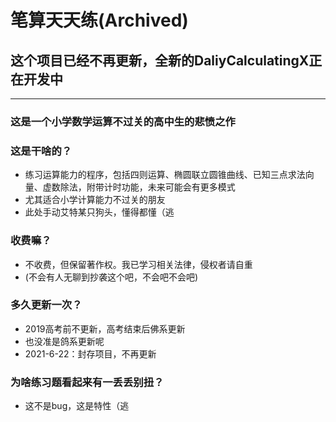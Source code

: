 # 笔算天天练(Archived)


## **这个项目已经不再更新，全新的DaliyCalculatingX正在开发中**



----------------------------

### 这是一个小学数学运算不过关的高中生的悲愤之作

### 这是干啥的？
- 练习运算能力的程序，包括四则运算、椭圆联立圆锥曲线、已知三点求法向量、虚数除法，附带计时功能，未来可能会有更多模式
- 尤其适合小学计算能力不过关的朋友
- 此处手动艾特某只狗头，懂得都懂（逃

### 收费嘛？
- 不收费，但保留著作权。我已学习相关法律，侵权者请自重
- (不会有人无聊到抄袭这个吧，不会吧不会吧)

### 多久更新一次？
- 2019高考前不更新，高考结束后佛系更新
- 也没准是鸽系更新呢
- 2021-6-22：封存项目，不再更新

### 为啥练习题看起来有一丢丢别扭？
- 这不是bug，这是特性（逃

